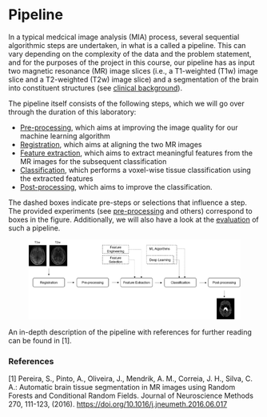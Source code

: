 # Pipeline

In a typical medcical image analysis (MIA) process, several sequential algorithmic steps are undertaken, in what is a called a pipeline. This can vary depending on the complexity of the data and the problem statement, and for the purposes of the project in this course, our pipeline has as input two magnetic resonance (MR) image slices (i.e., a T1-weighted (T1w) image slice and a T2-weighted (T2w) image slice) and a segmentation of the brain into constituent structures (see [clinical background](../clinical-background.md)).&#x20;

The pipeline itself consists of the following steps, which we will go over through the duration of this laboratory:

* [Pre-processing](pre-processing.md), which aims at improving the image quality for our machine learning algorithm
* [Registration](registration.md), which aims at aligning the two MR images
* [Feature extraction](feature-extraction.md), which aims to extract meaningful features from the MR images for the subsequent classification
* [Classification](voxel-wise-tissue-classification.md), which performs a voxel-wise tissue classification using the extracted features
* [Post-processing](post-processing.md), which aims to improve the classification.

The dashed boxes indicate pre-steps or selections that influence a step. The provided experiments (see [pre-processing](pre-processing.md) and others) correspond to boxes in the figure. Additionally, we will also have a look at the [evaluation](evaluation.md) of such a pipeline.



<figure><img src="../../.gitbook/assets/pipeline.png" alt=""><figcaption></figcaption></figure>

An in-depth description of the pipeline with references for further reading can be found in \[1].

### References

\[1] Pereira, S., Pinto, A., Oliveira, J., Mendrik, A. M., Correia, J. H., Silva, C. A.: Automatic brain tissue segmentation in MR images using Random Forests and Conditional Random Fields. Journal of Neuroscience Methods 270, 111-123, (2016). https://doi.org/10.1016/j.jneumeth.2016.06.017
